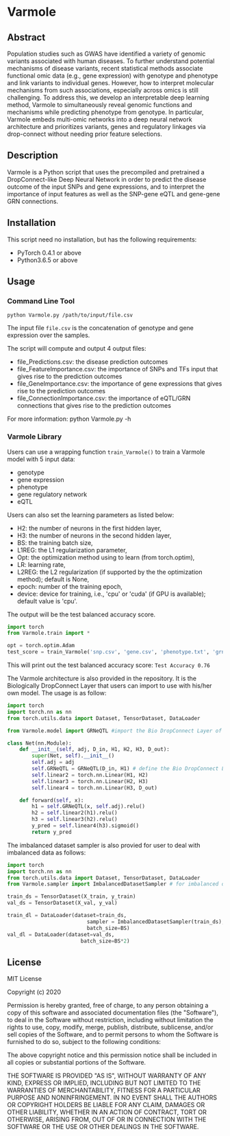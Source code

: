 # Varmole

## Abstract

Population studies such as GWAS have identified a variety of genomic variants associated with human diseases. To further understand potential mechanisms of disease variants, recent statistical methods associate functional omic data (e.g., gene expression) with genotype and phenotype and link variants to individual genes. However, how to interpret molecular mechanisms from such associations, especially across omics is still challenging. To address this, we develop an interpretable deep learning method, Varmole to simultaneously reveal genomic functions and mechanisms while predicting phenotype from genotype. In particular, Varmole embeds multi-omic networks into a deep neural network architecture and prioritizes variants, genes and regulatory linkages via drop-connect without needing prior feature selections.

## Description

Varmole is a Python script that uses the precompiled and pretrained a DropConnect-like Deep Neural Network in 
order to predict the disease outcome of the input SNPs and gene expressions, and to interpret the importance
of input features as well as the SNP-gene eQTL and gene-gene GRN connections.

## Installation

This script need no installation, but has the following requirements:
* PyTorch 0.4.1 or above
* Python3.6.5 or above


## Usage

### Command Line Tool
`python Varmole.py /path/to/input/file.csv`

The input file `file.csv` is the concatenation of genotype and gene expression over the samples.

The script will compute and output 4 output files:

* file_Predictions.csv: the disease prediction outcomes
* file_FeatureImportance.csv: the importance of SNPs and TFs input that gives rise to the prediction outcomes
* file_GeneImportance.csv: the importance of gene expressions that gives rise to the prediction outcomes
* file_ConnectionImportance.csv: the importance of eQTL/GRN connections that gives rise to the prediction outcomes

For more information:
    python Varmole.py -h

### Varmole Library
Users can use a wrapping function `train_Varmole()` to train a Varmole model with 5 input data:

* genotype
* gene expression
* phenotype
* gene regulatory network
* eQTL

Users can also set the learning parameters as listed below:

* H2: the number of neurons in the first hidden layer,
* H3: the number of neurons in the second hidden layer, 
* BS: the training batch size, 
* L1REG: the L1 regularization parameter,
* Opt: the optimization method using to learn (from torch.optim), 
* LR: learning rate,
* L2REG: the L2 regularization (if supported by the the optimization method); default is None, 
* epoch: number of the training epoch, 
* device: device for training, i.e., 'cpu' or 'cuda' (if GPU is available); default value is 'cpu'.

The output will be the test balanced accuracy score.

```python
import torch
from Varmole.train import *

opt = torch.optim.Adam
test_score = train_Varmole('snp.csv', 'gene.csv', 'phenotype.txt', 'grn.csv', 'eqtl.csv', 1000, 500, 60, 0.0001, opt, 0.001, 0.1, 60, 'cuda')
```

This will print out the test balanced accuracy score:
`Test Accuracy 0.76`

The Varmole architecture is also provided in the repository. It is the Biologically DropConnect Layer that users can import to use with his/her own model. The usage is as follow:

```python
import torch
import torch.nn as nn
from torch.utils.data import Dataset, TensorDataset, DataLoader

from Varmole.model import GRNeQTL #import the Bio DropConnect Layer of Varmole

class Net(nn.Module):
    def __init__(self, adj, D_in, H1, H2, H3, D_out):
        super(Net, self).__init__()
        self.adj = adj
        self.GRNeQTL = GRNeQTL(D_in, H1) # define the Bio DropConnect Layer
        self.linear2 = torch.nn.Linear(H1, H2)
        self.linear3 = torch.nn.Linear(H2, H3)
        self.linear4 = torch.nn.Linear(H3, D_out)

    def forward(self, x):
        h1 = self.GRNeQTL(x, self.adj).relu()
        h2 = self.linear2(h1).relu()
        h3 = self.linear3(h2).relu()
        y_pred = self.linear4(h3).sigmoid()
        return y_pred
```
The imbalanced dataset sampler is also provied for user to deal with imbalanced data as follows:

```python
import torch
import torch.nn as nn
from torch.utils.data import Dataset, TensorDataset, DataLoader
from Varmole.sampler import ImbalancedDatasetSampler # for imbalanced dataset

train_ds = TensorDataset(X_train, y_train)
val_ds = TensorDataset(X_val, y_val)

train_dl = DataLoader(dataset=train_ds, 
                          sampler = ImbalancedDatasetSampler(train_ds), # using sampler for imbalanced data
                          batch_size=BS)
val_dl = DataLoader(dataset=val_ds, 
                        batch_size=BS*2)
```                        
                        

## License
MIT License

Copyright (c) 2020

Permission is hereby granted, free of charge, to any person obtaining a copy
of this software and associated documentation files (the "Software"), to deal
in the Software without restriction, including without limitation the rights
to use, copy, modify, merge, publish, distribute, sublicense, and/or sell
copies of the Software, and to permit persons to whom the Software is
furnished to do so, subject to the following conditions:

The above copyright notice and this permission notice shall be included in all
copies or substantial portions of the Software.

THE SOFTWARE IS PROVIDED "AS IS", WITHOUT WARRANTY OF ANY KIND, EXPRESS OR
IMPLIED, INCLUDING BUT NOT LIMITED TO THE WARRANTIES OF MERCHANTABILITY,
FITNESS FOR A PARTICULAR PURPOSE AND NONINFRINGEMENT. IN NO EVENT SHALL THE
AUTHORS OR COPYRIGHT HOLDERS BE LIABLE FOR ANY CLAIM, DAMAGES OR OTHER
LIABILITY, WHETHER IN AN ACTION OF CONTRACT, TORT OR OTHERWISE, ARISING FROM,
OUT OF OR IN CONNECTION WITH THE SOFTWARE OR THE USE OR OTHER DEALINGS IN THE
SOFTWARE.
